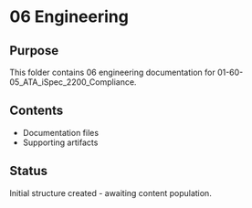 # 06 Engineering

## Purpose
This folder contains 06 engineering documentation for 01-60-05_ATA_iSpec_2200_Compliance.

## Contents
- Documentation files
- Supporting artifacts

## Status
Initial structure created - awaiting content population.
